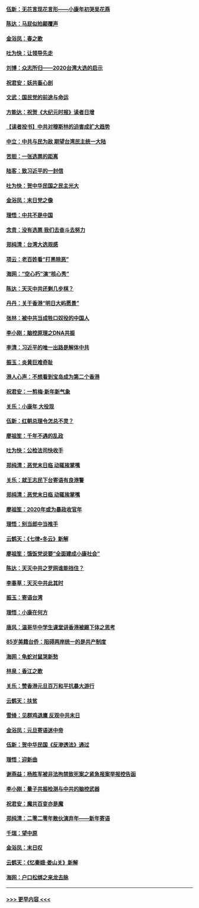 #### [伍新：无花言现花言形——小康年初哭吴花燕](../pages/nsc993/n11800044.md?t=01180231) 
#### [陈达：马屁似拍颠覆声](../pages/nsc993/n11800010.md?t=01180231) 
#### [金浴凤：春之歌](../pages/nsc993/n11797687.md?t=01180231) 
#### [吐为快：让领导先走](../pages/nsc993/n11797512.md?t=01180231) 
#### [刘博：众志所归——2020台湾大选的启示](../pages/nsc993/n11796878.md?t=01180231) 
#### [祝君安：妖共畜心剖](../pages/nsc993/n11794273.md?t=01180231) 
#### [文武：国民党的前途与命运](../pages/nsc993/n11794198.md?t=01180231) 
#### [方能达：祝贺《大纪元时报》读者日增](../pages/nsc993/n11793807.md?t=01180231) 
#### [【读者投书】中共对穆斯林的迫害成扩大趋势](../pages/nsc993/n11791371.md?t=01180231) 
#### [中立：中共与民为敌 期望台湾民主统一大陆](../pages/nsc993/n11790392.md?t=01180231) 
#### [苦胆：一张选票的距离](../pages/nsc993/n11788914.md?t=01180231) 
#### [陆客：致习近平的一封信](../pages/nsc993/n11788867.md?t=01180231) 
#### [吐为快：贺中华民国之民主光大](../pages/nsc993/n11788618.md?t=01180231) 
#### [金浴凤：末日党之像](../pages/nsc993/n11787475.md?t=01180231) 
#### [理悟：中共不是中国](../pages/nsc993/n11787463.md?t=01180231) 
#### [念贲：没有选票  我们去奋斗去努力](../pages/nsc993/n11787398.md?t=01180231) 
#### [郑纯清：台湾大选观感](../pages/nsc993/n11786210.md?t=01180231) 
#### [项云：老百姓看“打黑除恶”](../pages/nsc993/n11785398.md?t=01180231) 
#### [海网：“空心朽”演“核心秀”](../pages/nsc993/n11783874.md?t=01180231) 
#### [陈达：天灭中共还剩几步棋？](../pages/nsc993/n11783719.md?t=01180231) 
#### [丹丹：关于香港“明日大屿愿景”](../pages/nsc993/n11783273.md?t=01180231) 
#### [张林：被中共当成牲口奴役的中国人](../pages/nsc993/n11782397.md?t=01180231) 
#### [李小刚：脑控原理之DNA共振](../pages/nsc993/n11780962.md?t=01180231) 
#### [李清：习近平的唯一出路是解体中共](../pages/nsc993/n11780866.md?t=01180231) 
#### [振玉：炎黄巨难奇耻](../pages/nsc993/n11779632.md?t=01180231) 
#### [港人心声：不想看到宝岛成为第二个香港](../pages/nsc993/n11778817.md?t=01180231) 
#### [祝君安：一剪梅‧新年新气象](../pages/nsc993/n11776340.md?t=01180231) 
#### [关乐：小康年 大役现](../pages/nsc993/n11774213.md?t=01180231) 
#### [伍新：红朝总理令怎总不灵？](../pages/nsc993/n11770813.md?t=01180231) 
#### [廖祖笙：千年不遇的乱政](../pages/nsc993/n11770373.md?t=01180231) 
#### [吐为快：公检法司快收手](../pages/nsc993/n11770359.md?t=01180231) 
#### [郑纯清：恶党末日临 动辄挨掌嘴](../pages/nsc993/n11769912.md?t=01180231) 
#### [关乐：就王志民下台寄语有良港警](../pages/nsc993/n11769903.md?t=01180231) 
#### [郑纯清：恶党末日临 动辄挨掌嘴](../pages/nsc993/n11769356.md?t=01180231) 
#### [廖祖笙：2020年或为暴政收官年](../pages/nsc993/n11768216.md?t=01180231) 
#### [理悟：别当郎中当推手](../pages/nsc993/n11768243.md?t=01180231) 
#### [云鹤天：《七律▪冬云》新解](../pages/nsc993/n11768204.md?t=01180231) 
#### [廖祖笙：饿饭党说要“全面建成小康社会”](../pages/nsc993/n11767482.md?t=01180231) 
#### [陈达：天灭中共之罗网谁能挡住？](../pages/nsc993/n11767465.md?t=01180231) 
#### [李春草：天灭中共此其时](../pages/nsc993/n11767452.md?t=01180231) 
#### [振玉：寄语台湾](../pages/nsc993/n11767432.md?t=01180231) 
#### [理悟：小康在何方](../pages/nsc993/n11767394.md?t=01180231) 
#### [唐风：温哥华中学生课堂讲香港被踢下体之思考](../pages/nsc993/n11766848.md?t=01180231) 
#### [85岁美籍台侨：阻碍两岸统一的是共产制度](../pages/nsc993/n11765043.md?t=01180231) 
#### [海网：龟蛇对鼠哭新愁](../pages/nsc993/n11764895.md?t=01180231) 
#### [林泉：香江之歌](../pages/nsc993/n11764415.md?t=01180231) 
#### [关乐：赞香港元旦百万和平抗暴大游行](../pages/nsc993/n11764382.md?t=01180231) 
#### [云鹤天：扶贫](../pages/nsc993/n11764245.md?t=01180231) 
#### [雪绮：见群鸡退鹰  反观中共末日](../pages/nsc993/n11762112.md?t=01180231) 
#### [金浴凤：元旦寄语迷中帝](../pages/nsc993/n11761788.md?t=01180231) 
#### [伍新：贺中华民国《反渗透法》通过](../pages/nsc993/n11761994.md?t=01180231) 
#### [理悟：迎新曲](../pages/nsc993/n11761152.md?t=01180231) 
#### [谢燕益：杨胜军被非法拘禁致死案之紧急报案举报控告函](../pages/nsc993/n11756134.md?t=01180231) 
#### [李小刚：量子共振检测与中共的脑控武器](../pages/nsc993/n11754518.md?t=01180231) 
#### [祝君安：魔共百变亦是魔](../pages/nsc993/n11754469.md?t=01180231) 
#### [郑纯清：二零二零年散伙演弃年——新年寄语](../pages/nsc993/n11754195.md?t=01180231) 
#### [千瑞：望中原](../pages/nsc993/n11754159.md?t=01180231) 
#### [金浴凤：末日叹](../pages/nsc993/n11752359.md?t=01180231) 
#### [云鹤天：《忆秦娥‧娄山关》新解](../pages/nsc993/n11752348.md?t=01180231) 
#### [海网：户口松绑之来龙去脉](../pages/nsc993/n11752328.md?t=01180231) 

----
#### [ >>> 更早内容 <<< ](../indexes/nsc993-earlier.md)
